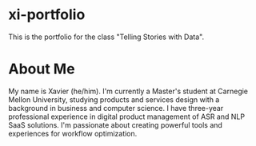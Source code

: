 # xi-portfolio
This is the portfolio for the class "Telling Stories with Data".

# About Me
My name is Xavier (he/him). I'm currently a Master's student at Carnegie Mellon University, studying products and services design with a background in business and computer science. I have three-year professional experience in digital product management of ASR and NLP SaaS solutions. I'm passionate about creating powerful tools and experiences for workflow optimization.

